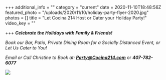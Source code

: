 +++
additional_info = ""
category = "current"
date = 2020-11-10T18:48:56Z
featured_photo = "/uploads/2020/11/10/holiday-party-flyer-2020.jpg"
photos = []
title = "Let Cocina 214 Host or Cater your Holiday Party!"
video_key = ""

+++
**_Celebrate the Holidays with Family & Friends!_**

_Book our Bar, Patio, Private Dining Room for a Socially Distanced Event, or Let Us Cater to You!_

_Email or Call Christine to Book at: **Party@Cocina214.com**_ or **_407-782-6077_**

![](/uploads/2020/11/10/holiday-party-flyer-2020.jpg)
